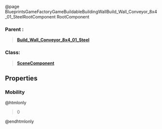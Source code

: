 @page BlueprintsGameFactoryGameBuildableBuildingWallBuild_Wall_Conveyor_8x4_01_SteelRootComponent RootComponent
### Parent :
<b><a href="_blueprints_game_factory_game_buildable_building_wall_build__wall__conveyor_8x4_01__steel.html"><blockquote>Build_Wall_Conveyor_8x4_01_Steel</blockquote></a></b>
### Class:
<b><a href="_class_script_scene_component.html"><blockquote>SceneComponent</blockquote></a></b>
## Properties
### Mobility
@htmlonly
<blockquote>0</blockquote>
@endhtmlonly

